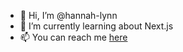 - 👋 Hi, I’m @hannah-lynn
- 🌱 I’m currently learning about Next.js
- 📫 You can reach me [here](https://hannahlynn.dev)

<!---
hannah-lynn/hannah-lynn is a ✨ special ✨ repository because its `README.md` (this file) appears on your GitHub profile.
You can click the Preview link to take a look at your changes.
--->
